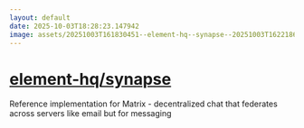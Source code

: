```yaml
---
layout: default
date: 2025-10-03T18:28:23.147942
image: assets/20251003T161830451--element-hq--synapse--20251003T162218627--cropped.png
---
```


# [element-hq/synapse](https://github.com/element-hq/synapse)

Reference implementation for Matrix - decentralized chat that federates across servers like email but for messaging
